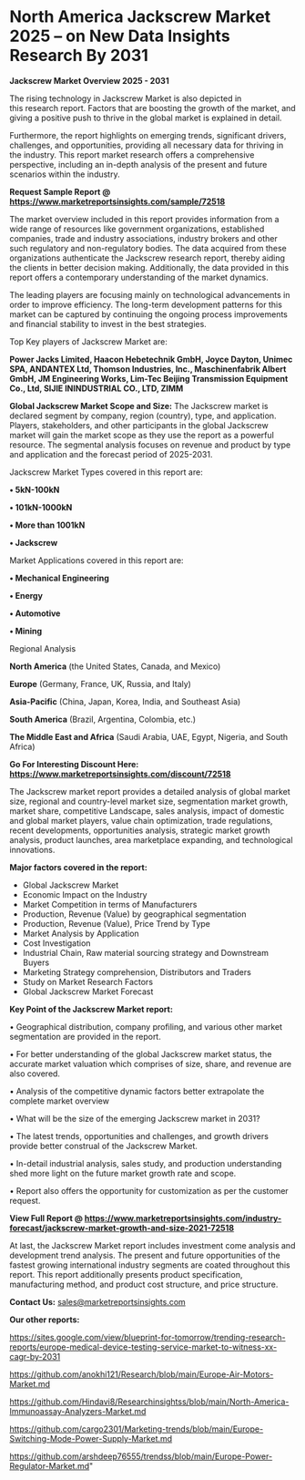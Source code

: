 # North America Jackscrew Market 2025 – on New Data Insights Research By 2031

<Strong> Jackscrew Market Overview 2025 - 2031</strong>

The rising technology in Jackscrew Market is also depicted in this research report. Factors that are boosting the growth of the market, and giving a positive push to thrive in the global market is explained in detail.

Furthermore, the report highlights on emerging trends, significant drivers, challenges, and opportunities, providing all necessary data for thriving in the industry. This report market research offers a comprehensive perspective, including an in-depth analysis of the present and future scenarios within the industry.

<strong>Request Sample Report @ <a href=https://www.marketreportsinsights.com/sample/72518>https://www.marketreportsinsights.com/sample/72518</a></strong>

The market overview included in this report provides information from a wide range of resources like government organizations, established companies, trade and industry associations, industry brokers and other such regulatory and non-regulatory bodies. The data acquired from these organizations authenticate the Jackscrew research report, thereby aiding the clients in better decision making. Additionally, the data provided in this report offers a contemporary understanding of the market dynamics.

The leading players are focusing mainly on technological advancements in order to improve efficiency. The long-term development patterns for this market can be captured by continuing the ongoing process improvements and financial stability to invest in the best strategies.

Top Key players of Jackscrew Market are:

<strong>Power Jacks Limited, Haacon Hebetechnik GmbH, Joyce Dayton, Unimec SPA, ANDANTEX Ltd, Thomson Industries, Inc., Maschinenfabrik Albert GmbH, JM Engineering Works, Lim-Tec Beijing Transmission Equipment Co., Ltd, SIJIE ININDUSTRIAL CO., LTD, ZIMM</strong>

<strong><b>Global Jackscrew Market Scope and Size:</b></strong>
The Jackscrew market is declared segment by company, region (country), type, and application. Players, stakeholders, and other participants in the global Jackscrew market will gain the market scope as they use the report as a powerful resource. The segmental analysis focuses on revenue and product by type and application and the forecast period of 2025-2031.

Jackscrew Market Types covered in this report are:

<strong>• 5kN-100kN

• 101kN-1000kN

• More than 1001kN

• Jackscrew</strong>

Market Applications covered in this report are:

<strong>• Mechanical Engineering

• Energy

• Automotive

• Mining</strong> 

Regional Analysis

<strong>North America</strong> (the United States, Canada, and Mexico)

<strong>Europe</strong> (Germany, France, UK, Russia, and Italy)

<strong>Asia-Pacific</strong> (China, Japan, Korea, India, and Southeast Asia)

<strong>South America</strong> (Brazil, Argentina, Colombia, etc.)

<strong>The Middle East and Africa</strong> (Saudi Arabia, UAE, Egypt, Nigeria, and South Africa)

<strong>Go For Interesting Discount Here: <a href=https://www.marketreportsinsights.com/discount/72518>https://www.marketreportsinsights.com/discount/72518</a></strong>

The Jackscrew market report provides a detailed analysis of global market size, regional and country-level market size, segmentation market growth, market share, competitive Landscape, sales analysis, impact of domestic and global market players, value chain optimization, trade regulations, recent developments, opportunities analysis, strategic market growth analysis, product launches, area marketplace expanding, and technological innovations.

<strong><b>Major factors covered in the report:</b></strong>
<ul>
  <li>Global Jackscrew Market </li>
  <li>Economic Impact on the Industry</li>
  <li>Market Competition in terms of Manufacturers</li>
  <li>Production, Revenue (Value) by geographical segmentation</li>
  <li>Production, Revenue (Value), Price Trend by Type</li>
  <li>Market Analysis by Application</li>
  <li>Cost Investigation</li>
  <li>Industrial Chain, Raw material sourcing strategy and Downstream Buyers</li>
  <li>Marketing Strategy comprehension, Distributors and Traders</li>
  <li>Study on Market Research Factors</li>
  <li>Global Jackscrew Market Forecast</li>
</ul>

<strong><b>Key Point of the Jackscrew Market report:</b></strong>

• Geographical distribution, company profiling, and various other market segmentation are provided in the report.

• For better understanding of the global Jackscrew market status, the accurate market valuation which comprises of size, share, and revenue are also covered.

• Analysis of the competitive dynamic factors better extrapolate the complete market overview

• What will be the size of the emerging Jackscrew market in 2031?

• The latest trends, opportunities and challenges, and growth drivers provide better construal of the Jackscrew Market.

• In-detail industrial analysis, sales study, and production understanding shed more light on the future market growth rate and scope.

• Report also offers the opportunity for customization as per the customer request.

<strong><b>View Full Report @ <a href=https://www.marketreportsinsights.com/industry-forecast/jackscrew-market-growth-and-size-2021-72518>https://www.marketreportsinsights.com/industry-forecast/jackscrew-market-growth-and-size-2021-72518</a></b></strong>


At last, the Jackscrew Market report includes investment come analysis and development trend analysis. The present and future opportunities of the fastest growing international industry segments are coated throughout this report. This report additionally presents product specification, manufacturing method, and product cost structure, and price structure.

<strong>Contact Us:</strong>
sales@marketreportsinsights.com

<strong>Our other reports:</strong>

<a href=https://sites.google.com/view/blueprint-for-tomorrow/trending-research-reports/europe-medical-device-testing-service-market-to-witness-xx-cagr-by-2031>https://sites.google.com/view/blueprint-for-tomorrow/trending-research-reports/europe-medical-device-testing-service-market-to-witness-xx-cagr-by-2031</a>

<a href=https://github.com/anokhi121/Research/blob/main/Europe-Air-Motors-Market.md>https://github.com/anokhi121/Research/blob/main/Europe-Air-Motors-Market.md</a>

<a href=https://github.com/Hindavi8/Researchinsightss/blob/main/North-America-Immunoassay-Analyzers-Market.md>https://github.com/Hindavi8/Researchinsightss/blob/main/North-America-Immunoassay-Analyzers-Market.md</a>

<a href=https://github.com/cargo2301/Marketing-trends/blob/main/Europe-Switching-Mode-Power-Supply-Market.md>https://github.com/cargo2301/Marketing-trends/blob/main/Europe-Switching-Mode-Power-Supply-Market.md</a>

<a href=https://github.com/arshdeep76555/trendss/blob/main/Europe-Power-Regulator-Market.md>https://github.com/arshdeep76555/trendss/blob/main/Europe-Power-Regulator-Market.md</a>"

